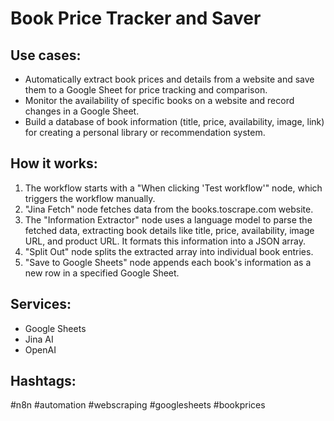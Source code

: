 # Book Price Tracker and Saver

## Use cases:

- Automatically extract book prices and details from a website and save them to a Google Sheet for price tracking and comparison.
- Monitor the availability of specific books on a website and record changes in a Google Sheet.
- Build a database of book information (title, price, availability, image, link) for creating a personal library or recommendation system.

## How it works:

1.  The workflow starts with a "When clicking 'Test workflow'" node, which triggers the workflow manually.
2.  "Jina Fetch" node fetches data from the books.toscrape.com website.
3.  The "Information Extractor" node uses a language model to parse the fetched data, extracting book details like title, price, availability, image URL, and product URL. It formats this information into a JSON array.
4.  "Split Out" node splits the extracted array into individual book entries.
5.  "Save to Google Sheets" node appends each book's information as a new row in a specified Google Sheet.

## Services:

-   Google Sheets
-   Jina AI
-   OpenAI

## Hashtags:

#n8n #automation #webscraping #googlesheets #bookprices
